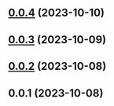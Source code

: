 

## [0.0.4](https://github.com/FE-CodeGenius/codegenius-create-plugin/compare/0.0.3...0.0.4) (2023-10-10)

## [0.0.3](https://github.com/FE-CodeGenius/codegenius-create-plugin/compare/0.0.2...0.0.3) (2023-10-09)

## [0.0.2](https://github.com/FE-CodeGenius/codegenius-create-plugin/compare/0.0.1...0.0.2) (2023-10-08)

## 0.0.1 (2023-10-08)